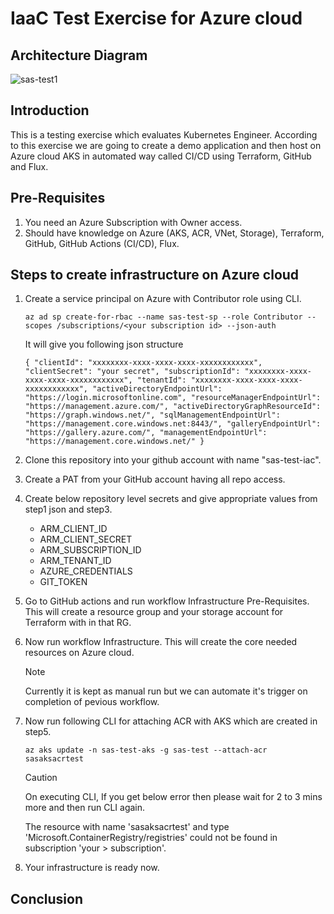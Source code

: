 # IaaC Test Exercise for Azure cloud

## Architecture Diagram

![sas-test1](https://github.com/prashantchamps/sas-test-iac/assets/42674656/ad6ae4d0-e0e2-4d68-b3d9-94f8529e50aa)

## Introduction
This is a testing exercise which evaluates Kubernetes Engineer. According to this exercise we are going to create a demo application and then host on Azure cloud AKS in automated way called CI/CD using Terraform, GitHub and Flux. 

## Pre-Requisites
1) You need an Azure Subscription with Owner access. 
2) Should have knowledge on Azure (AKS, ACR, VNet, Storage), Terraform, GitHub, GitHub Actions (CI/CD), Flux.

## Steps to create infrastructure on Azure cloud
1) Create a service principal on Azure with Contributor role using CLI.

   `az ad sp create-for-rbac --name sas-test-sp --role Contributor --scopes /subscriptions/<your subscription id> --json-auth`

   It will give you following json structure

   `{
     "clientId": "xxxxxxxx-xxxx-xxxx-xxxx-xxxxxxxxxxxx",
     "clientSecret": "your secret",
     "subscriptionId": "xxxxxxxx-xxxx-xxxx-xxxx-xxxxxxxxxxxx",
     "tenantId": "xxxxxxxx-xxxx-xxxx-xxxx-xxxxxxxxxxxx",
     "activeDirectoryEndpointUrl": "https://login.microsoftonline.com",
     "resourceManagerEndpointUrl": "https://management.azure.com/",
     "activeDirectoryGraphResourceId": "https://graph.windows.net/",
     "sqlManagementEndpointUrl": "https://management.core.windows.net:8443/",
     "galleryEndpointUrl": "https://gallery.azure.com/",
     "managementEndpointUrl": "https://management.core.windows.net/"
   }`
2) Clone this repository into your github account with name "sas-test-iac".
3) Create a PAT from your GitHub account having all repo access.
4) Create below repository level secrets and give appropriate values from step1 json and step3.
   - ARM_CLIENT_ID
   - ARM_CLIENT_SECRET
   - ARM_SUBSCRIPTION_ID
   - ARM_TENANT_ID
   - AZURE_CREDENTIALS
   - GIT_TOKEN
5) Go to GitHub actions and run workflow Infrastructure Pre-Requisites. This will create a resource group and your storage account for Terraform with in that RG.
6) Now run workflow Infrastructure. This will create the core needed resources on Azure cloud.
   > [!NOTE]
   > Currently it is kept as manual run but we can automate it's trigger on completion of pevious workflow. 
8) Now run following CLI for attaching ACR with AKS which are created in step5.
   
   `az aks update -n sas-test-aks -g sas-test --attach-acr sasaksacrtest`

   > [!CAUTION]
   > On executing CLI, If you get below error then please wait for 2 to 3 mins more and then run CLI again.
   > 
   > The resource with name 'sasaksacrtest' and type 'Microsoft.ContainerRegistry/registries' could not be found in subscription 'your       > subscription'.
9) Your infrastructure is ready now.

## Conclusion
